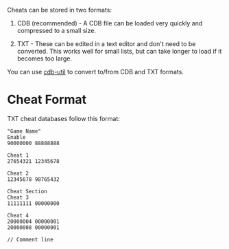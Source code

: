Cheats can be stored in two formats:

1. CDB (recommended) - A CDB file can be loaded very quickly and compressed to a small size.

2. TXT - These can be edited in a text editor and don't need to be converted. This works well for small lists, but can take longer to load if it becomes too large.

You can use [cdb-util](https://mega.nz/#!LNYB0DAL!n_2Co6zI8c3fun-Mb2-KtA-nIR1wn1vCP_mu4dQR_wg) to convert to/from CDB and TXT formats.

# Cheat Format
TXT cheat databases follow this format:
```
"Game Name"
Enable
90000000 88888888

Cheat 1
27654321 12345678

Cheat 2
12345678 98765432

Cheat Section
Cheat 3
11111111 00000000

Cheat 4
20000004 00000001
20000008 00000001

// Comment line
```
